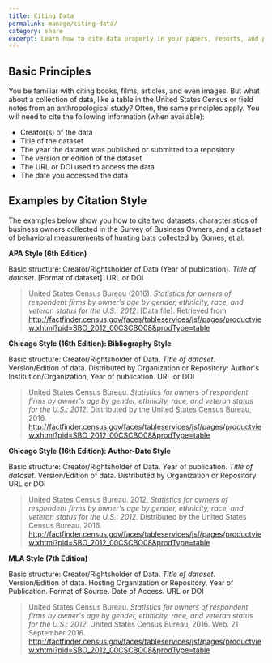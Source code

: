 ```yaml
---
title: Citing Data 
permalink: manage/citing-data/
category: share
excerpt: Learn how to cite data properly in your papers, reports, and presentations  
---
```


## Basic Principles

You be familiar with citing books, films, articles, and even images.  But what about a collection of data, like a table in the United States Census or field notes from an anthropological study?  Often, the same principles apply.  You will need to cite the following information (when available):
* Creator(s) of the data
* Title of the dataset
* The year the dataset was published or submitted to a repository
* The version or edition of the dataset
* The URL or DOI used to access the data
* The date you accessed the data
 
## Examples by Citation Style

The examples below show you how to cite two datasets: characteristics of business owners collected in the Survey of Business Owners, and a dataset of behavioral measurements of hunting bats collected by Gomes, et al.

**APA Style (6th Edition)**

Basic structure: Creator/Rightsholder of Data (Year of publication). <i>Title of dataset</i>. [Format of dataset]. URL or DOI

> United States Census Bureau (2016). <i>Statistics for owners of respondent firms by owner's age by gender, ethnicity, race, and veteran status for the U.S.: 2012</i>. [Data file]. Retrieved from http://factfinder.census.gov/faces/tableservices/jsf/pages/productview.xhtml?pid=SBO_2012_00CSCBO08&prodType=table

**Chicago Style (16th Edition): Bibliography Style**

Basic structure: Creator/Rightsholder of Data. <i>Title of dataset</i>. Version/Edition of data. Distributed by Organization or Repository: Author's Institution/Organization, Year of publication. URL or DOI

> United States Census Bureau. <i>Statistics for owners of respondent firms by owner's age by gender, ethnicity, race, and veteran status for the U.S.: 2012</i>. Distributed by the United States Census Bureau, 2016. http://factfinder.census.gov/faces/tableservices/jsf/pages/productview.xhtml?pid=SBO_2012_00CSCBO08&prodType=table

**Chicago Style (16th Edition): Author-Date Style**

Basic structure: Creator/Rightsholder of Data. Year of publication. <i>Title of dataset</i>. Version/Edition of data. Distributed by Organization or Repository. URL or DOI

> United States Census Bureau. 2012. <i>Statistics for owners of respondent firms by owner's age by gender, ethnicity, race, and veteran status for the U.S.: 2012</i>. Distributed by the United States Census Bureau. 2016. http://factfinder.census.gov/faces/tableservices/jsf/pages/productview.xhtml?pid=SBO_2012_00CSCBO08&prodType=table

**MLA Style (7th Edition)**

Basic structure: Creator/Rightsholder of Data. <i>Title of dataset</i>. Version/Edition of data. Hosting Organization or Repository, Year of Publication. Format of Source. Date of Access. URL or DOI

> United States Census Bureau. <i>Statistics for owners of respondent firms by owner's age by gender, ethnicity, race, and veteran status for the U.S.: 2012</i>. United States Census Bureau, 2016. Web. 21 September 2016. http://factfinder.census.gov/faces/tableservices/jsf/pages/productview.xhtml?pid=SBO_2012_00CSCBO08&prodType=table
